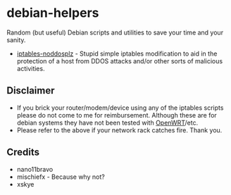 # debian-helpers
Random (but useful) Debian scripts and utilities to save your time and your sanity.

* [iptables-noddosplz](https://github.com/nano11bravo/debian-helpers/blob/main/iptables-noddosplz) - Stupid simple iptables modification to aid in the protection of a host from DDOS attacks and/or other sorts of malicious activities.

## Disclaimer
* If you brick your router/modem/device using any of the iptables scripts please do not come to me for reimbursement. Although these are for debian systems they have not been tested with [OpenWRT](https://openwrt.org/docs/start)/etc.
* Please refer to the above if your network rack catches fire. Thank you.


## Credits
* nano11bravo
* mischiefx - Because why not?
* xskye
